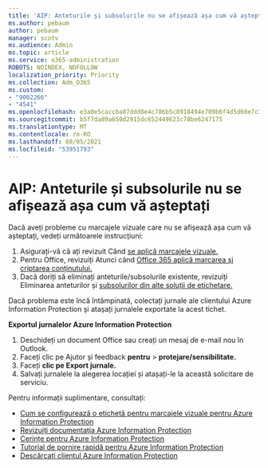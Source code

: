 ```yaml
---
title: 'AIP: Anteturile și subsolurile nu se afișează așa cum vă așteptați'
ms.author: pebaum
author: pebaum
manager: scotv
ms.audience: Admin
ms.topic: article
ms.service: o365-administration
ROBOTS: NOINDEX, NOFOLLOW
localization_priority: Priority
ms.collection: Adm_O365
ms.custom:
- "9002266"
- "4541"
ms.openlocfilehash: e3a0e5caccba87ddd8e4c786b5c8918494e709b6f4d5d60e7c31215a60b1d5d6
ms.sourcegitcommit: b5f7da89a650d2915dc652449623c78be6247175
ms.translationtype: MT
ms.contentlocale: ro-RO
ms.lasthandoff: 08/05/2021
ms.locfileid: "53951793"
---
```

# <a name="aip-headers-and-footers-not-displaying-as-expected"></a>AIP: Anteturile și subsolurile nu se afișează așa cum vă așteptați

Dacă aveți probleme cu marcajele vizuale care nu se afișează așa cum vă așteptați, vedeți următoarele instrucțiuni:

1. Asigurați-vă că ați revizuit Când [se aplică marcajele vizuale.](https://docs.microsoft.com/azure/information-protection/configure-policy-markings#when-visual-markings-are-applied)
2. Pentru Office, revizuiți Atunci când [Office 365 aplică marcarea și criptarea conținutului.](https://docs.microsoft.com/microsoft-365/compliance/sensitivity-labels-office-apps#when-office-apps-apply-content-marking-and-encryption)
3. Dacă doriți să eliminați anteturile/subsolurile existente, revizuiți Eliminarea anteturilor și [subsolurilor din alte soluții de etichetare.](https://docs.microsoft.com/azure/information-protection/rms-client/client-admin-guide-customizations#remove-headers-and-footers-from-other-labeling-solutions)

Dacă problema este încă întâmpinată, colectați jurnale ale clientului Azure Information Protection și atașați jurnalele exportate la acest tichet.

**Exportul jurnalelor Azure Information Protection**

1. Deschideți un document Office sau creați un mesaj de e-mail nou în Outlook.
2. Faceți clic pe Ajutor și feedback **pentru**  >  **protejare/sensibilitate.**
3. Faceți **clic pe Export jurnale.**
4. Salvați jurnalele la alegerea locației și atașați-le la această solicitare de serviciu.

Pentru informații suplimentare, consultați:

- [Cum se configurează o etichetă pentru marcajele vizuale pentru Azure Information Protection](https://docs.microsoft.com/azure/information-protection/configure-policy-markings)
- [Revizuiți documentația Azure Information Protection](https://docs.microsoft.com/azure/information-protection/what-is-information-protection)
- [Cerințe pentru Azure Information Protection](https://docs.microsoft.com/azure/information-protection/get-started/requirements)
- [Tutorial de pornire rapidă pentru Azure Information Protection](https://docs.microsoft.com/azure/information-protection/get-started/infoprotect-quick-start-tutorial)
- [Descărcați clientul Azure Information Protection](https://www.microsoft.com/download/details.aspx?id=53018)
